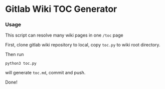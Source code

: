 # Gitlab Wiki TOC Generator

### Usage

This script can resolve many wiki pages in one `/toc` page

First, clone gitlab wiki repository to local,
copy `toc.py` to wiki root directory.

Then run

```
python3 toc.py
```

will generate `toc.md`, commit and push.

Done!
